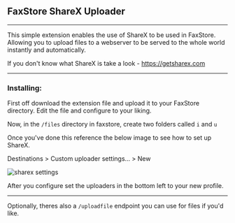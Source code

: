## FaxStore ShareX Uploader

---

This simple extension enables the use of ShareX to be used in FaxStore. Allowing you to upload files to a webserver to be served to the whole world instantly and automatically.

If you don't know what ShareX is take a look - https://getsharex.com

---

### Installing:

First off download the extension file and upload it to your FaxStore directory. Edit the file and configure to your liking.

Now, in the `/files` directory in faxstore, create two folders called `i` and `u`

Once you've done this reference the below image to see how to set up ShareX.

Destinations > Custom uploader settings... > New

![sharex settings](https://faxes.zone/i/V0irp.png)

After you configure set the uploaders in the bottom left to your new profile.

---

Optionally, theres also a `/uploadfile` endpoint you can use for files if you'd like.
